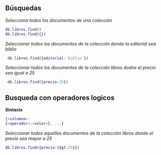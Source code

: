 ## Búsquedas

_Selecciona todos los documentos de una colección_

```m
db.libros.find()
db.libros.find({})
```
_Seleccionar todos los documentos de la colección donde la editorial sea biblio_

```m
 db.libros.find({editorial:'Biblio'})
```
_Seleccionar todos los documentos de la colección libros dodne el precio sea igual a 25_
```m
 db.libros.find({precio:25})
 ```
 ## Busqueda con operadores logicos

 **Sintaxis**
 ```m
 {<columna>:
 {<operador>:<valor>}, ...}
 ```

 _Seleccionar todos aquellos documentos de la colección libros donde el precio sea mayor a 25_

```m
db.libros.find({precio:{$gt:25}})
```
 